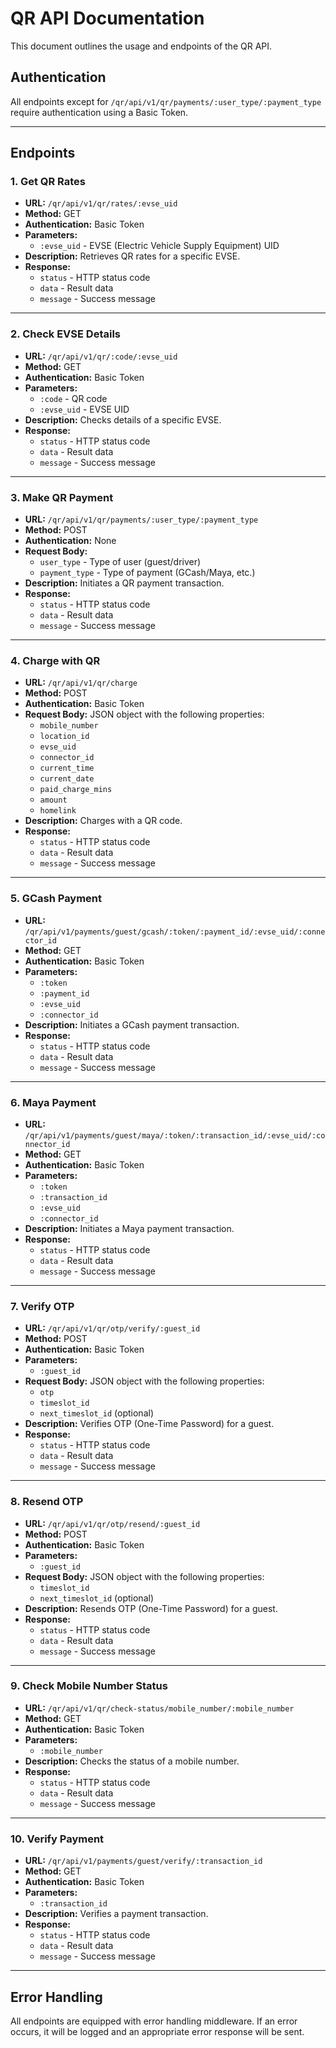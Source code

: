 # QR API Documentation

This document outlines the usage and endpoints of the QR API.

## Authentication

All endpoints except for `/qr/api/v1/qr/payments/:user_type/:payment_type` require authentication using a Basic Token.

---

## Endpoints

### 1. Get QR Rates

- **URL:** `/qr/api/v1/qr/rates/:evse_uid`
- **Method:** GET
- **Authentication:** Basic Token
- **Parameters:**
  - `:evse_uid` - EVSE (Electric Vehicle Supply Equipment) UID
- **Description:** Retrieves QR rates for a specific EVSE.
- **Response:**
  - `status` - HTTP status code
  - `data` - Result data
  - `message` - Success message

---

### 2. Check EVSE Details

- **URL:** `/qr/api/v1/qr/:code/:evse_uid`
- **Method:** GET
- **Authentication:** Basic Token
- **Parameters:**
  - `:code` - QR code
  - `:evse_uid` - EVSE UID
- **Description:** Checks details of a specific EVSE.
- **Response:**
  - `status` - HTTP status code
  - `data` - Result data
  - `message` - Success message

---

### 3. Make QR Payment

- **URL:** `/qr/api/v1/qr/payments/:user_type/:payment_type`
- **Method:** POST
- **Authentication:** None
- **Request Body:**
  - `user_type` - Type of user (guest/driver)
  - `payment_type` - Type of payment (GCash/Maya, etc.)
- **Description:** Initiates a QR payment transaction.
- **Response:**
  - `status` - HTTP status code
  - `data` - Result data
  - `message` - Success message

---

### 4. Charge with QR

- **URL:** `/qr/api/v1/qr/charge`
- **Method:** POST
- **Authentication:** Basic Token
- **Request Body:** JSON object with the following properties:
  - `mobile_number`
  - `location_id`
  - `evse_uid`
  - `connector_id`
  - `current_time`
  - `current_date`
  - `paid_charge_mins`
  - `amount`
  - `homelink`
- **Description:** Charges with a QR code.
- **Response:**
  - `status` - HTTP status code
  - `data` - Result data
  - `message` - Success message

---

### 5. GCash Payment

- **URL:** `/qr/api/v1/payments/guest/gcash/:token/:payment_id/:evse_uid/:connector_id`
- **Method:** GET
- **Authentication:** Basic Token
- **Parameters:**
  - `:token`
  - `:payment_id`
  - `:evse_uid`
  - `:connector_id`
- **Description:** Initiates a GCash payment transaction.
- **Response:**
  - `status` - HTTP status code
  - `data` - Result data
  - `message` - Success message

---

### 6. Maya Payment

- **URL:** `/qr/api/v1/payments/guest/maya/:token/:transaction_id/:evse_uid/:connector_id`
- **Method:** GET
- **Authentication:** Basic Token
- **Parameters:**
  - `:token`
  - `:transaction_id`
  - `:evse_uid`
  - `:connector_id`
- **Description:** Initiates a Maya payment transaction.
- **Response:**
  - `status` - HTTP status code
  - `data` - Result data
  - `message` - Success message

---

### 7. Verify OTP

- **URL:** `/qr/api/v1/qr/otp/verify/:guest_id`
- **Method:** POST
- **Authentication:** Basic Token
- **Parameters:**
  - `:guest_id`
- **Request Body:** JSON object with the following properties:
  - `otp`
  - `timeslot_id`
  - `next_timeslot_id` (optional)
- **Description:** Verifies OTP (One-Time Password) for a guest.
- **Response:**
  - `status` - HTTP status code
  - `data` - Result data
  - `message` - Success message

---

### 8. Resend OTP

- **URL:** `/qr/api/v1/qr/otp/resend/:guest_id`
- **Method:** POST
- **Authentication:** Basic Token
- **Parameters:**
  - `:guest_id`
- **Request Body:** JSON object with the following properties:
  - `timeslot_id`
  - `next_timeslot_id` (optional)
- **Description:** Resends OTP (One-Time Password) for a guest.
- **Response:**
  - `status` - HTTP status code
  - `data` - Result data
  - `message` - Success message

---

### 9. Check Mobile Number Status

- **URL:** `/qr/api/v1/qr/check-status/mobile_number/:mobile_number`
- **Method:** GET
- **Authentication:** Basic Token
- **Parameters:**
  - `:mobile_number`
- **Description:** Checks the status of a mobile number.
- **Response:**
  - `status` - HTTP status code
  - `data` - Result data
  - `message` - Success message

---

### 10. Verify Payment

- **URL:** `/qr/api/v1/payments/guest/verify/:transaction_id`
- **Method:** GET
- **Authentication:** Basic Token
- **Parameters:**
  - `:transaction_id`
- **Description:** Verifies a payment transaction.
- **Response:**
  - `status` - HTTP status code
  - `data` - Result data
  - `message` - Success message

---

## Error Handling

All endpoints are equipped with error handling middleware. If an error occurs, it will be logged and an appropriate error response will be sent.
